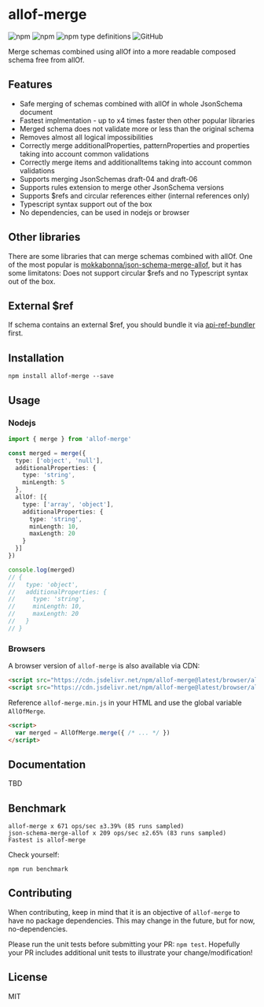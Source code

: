 # allof-merge
<img alt="npm" src="https://img.shields.io/npm/v/allof-merge"> <img alt="npm" src="https://img.shields.io/npm/dm/allof-merge?label=npm"> <img alt="npm type definitions" src="https://img.shields.io/npm/types/allof-merge"> <img alt="GitHub" src="https://img.shields.io/github/license/udamir/allof-merge">

Merge schemas combined using allOf into a more readable composed schema free from allOf.

## Features
- Safe merging of schemas combined with allOf in whole JsonSchema document
- Fastest implmentation - up to x4 times faster then other popular libraries
- Merged schema does not validate more or less than the original schema
- Removes almost all logical impossibilities
- Correctly merge additionalProperties, patternProperties and properties taking into account common validations
- Correctly merge items and additionalItems taking into account common validations
- Supports merging JsonSchemas draft-04 and draft-06
- Supports rules extension to merge other JsonSchema versions
- Supports $refs and circular references either (internal references only)
- Typescript syntax support out of the box
- No dependencies, can be used in nodejs or browser

## Other libraries
There are some libraries that can merge schemas combined with allOf. One of the most popular is [mokkabonna/json-schema-merge-allof](https://www.npmjs.com/package/json-schema-merge-allof), but it has some limitatons: Does not support circular $refs and no Typescript syntax out of the box.

## External $ref
If schema contains an external $ref, you should bundle it via [api-ref-bundler](https://github.com/udamir/api-ref-bundler) first.

## Installation
```SH
npm install allof-merge --save
```

## Usage

### Nodejs
```ts
import { merge } from 'allof-merge'

const merged = merge({
  type: ['object', 'null'],
  additionalProperties: {
    type: 'string',
    minLength: 5
  },
  allOf: [{
    type: ['array', 'object'],
    additionalProperties: {
      type: 'string',
      minLength: 10,
      maxLength: 20
    }
  }]
})

console.log(merged)
// {
//   type: 'object',
//   additionalProperties: {
//     type: 'string',
//     minLength: 10,
//     maxLength: 20
//   }
// }

```

### Browsers

A browser version of `allof-merge` is also available via CDN:
```html
<script src="https://cdn.jsdelivr.net/npm/allof-merge@latest/browser/allof-merge.min.js"></script>
<script src="https://cdn.jsdelivr.net/npm/allof-merge@latest/browser/allof-merge.js"></script>
```

Reference `allof-merge.min.js` in your HTML and use the global variable `AllOfMerge`.
```HTML
<script>
  var merged = AllOfMerge.merge({ /* ... */ })
</script>
```

## Documentation

TBD

## Benchmark
```
allof-merge x 671 ops/sec ±3.39% (85 runs sampled)
json-schema-merge-allof x 209 ops/sec ±2.65% (83 runs sampled)
Fastest is allof-merge
```

Check yourself:
```SH
npm run benchmark
```


## Contributing
When contributing, keep in mind that it is an objective of `allof-merge` to have no package dependencies. This may change in the future, but for now, no-dependencies.

Please run the unit tests before submitting your PR: `npm test`. Hopefully your PR includes additional unit tests to illustrate your change/modification!

## License

MIT
